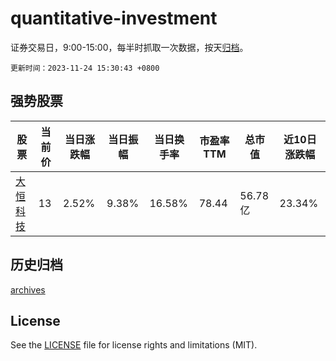 # quantitative-investment

证券交易日，9:00-15:00，每半时抓取一次数据，按天[归档](archives)。

`更新时间：2023-11-24 15:30:43 +0800`

## 强势股票

|股票|当前价|当日涨跌幅|当日振幅|当日换手率|市盈率TTM|总市值|近10日涨跌幅|
|----|----|----|----|----|----|----|----|
|[大恒科技](https://xueqiu.com/S/SH600288)|13|2.52%|9.38%|16.58%|78.44|56.78亿|23.34%|

## 历史归档

[archives](archives)

## License

See the [LICENSE](LICENSE) file for license rights and limitations (MIT).